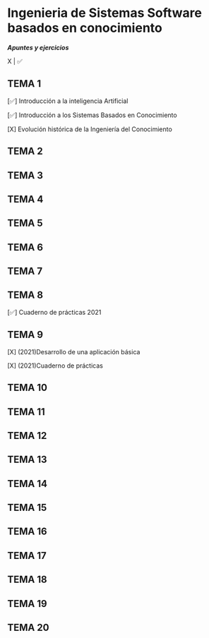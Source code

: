 # Ingenieria de Sistemas Software basados en conocimiento

***Apuntes y ejercicios***


X | ✅

## TEMA 1
[✅] Introducción a la inteligencia Artificial

[✅] Introducción a los Sistemas Basados en Conocimiento

[X] Evolución histórica de la Ingeniería del Conocimiento


## TEMA 2

## TEMA 3


## TEMA 4


## TEMA 5


## TEMA 6


## TEMA 7


## TEMA 8 
[✅] Cuaderno de prácticas 2021


## TEMA 9
[X] (2021)Desarrollo de una aplicación básica

[X] (2021)Cuaderno de prácticas

## TEMA 10


## TEMA 11


## TEMA 12


## TEMA 13


## TEMA 14


## TEMA 15


## TEMA 16



## TEMA 17


## TEMA 18



## TEMA 19


## TEMA 20
